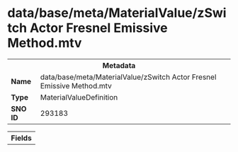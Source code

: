 <h1>data/base/meta/MaterialValue/zSwitch Actor Fresnel Emissive Method.mtv</h1><table><tr><th colspan="100%">Metadata</th></tr><tr><td><b>Name</b></td><td>data/base/meta/MaterialValue/zSwitch Actor Fresnel Emissive Method.mtv</td></tr><tr><td><b>Type</b></td><td>MaterialValueDefinition</td></tr><tr><td><b>SNO ID</b></td><td>293183</td></tr></table>

<table><tr><th colspan="100%">Fields</th></tr></table>

